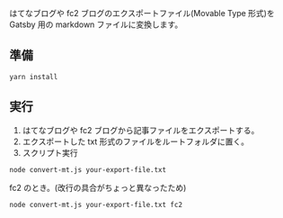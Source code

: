 はてなブログや fc2 ブログのエクスポートファイル(Movable Type 形式)を Gatsby 用の markdown ファイルに変換します。

## 準備

```
yarn install
```

## 実行

1. はてなブログや fc2 ブログから記事ファイルをエクスポートする。
2. エクスポートした txt 形式のファイルをルートフォルダに置く。
3. スクリプト実行

```
node convert-mt.js your-export-file.txt
```

fc2 のとき。(改行の具合がちょっと異なったため)

```
node convert-mt.js your-export-file.txt fc2
```
